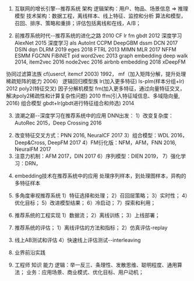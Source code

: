 
1. 互联网的增长引擎--推荐系统
架构
 逻辑架构：用户、物品、场景信息 => 推理模型
 技术架构：数据工程，离线样本、线上特征、监控和分析
         算法和模型，召回、排序、策略和重排；评估包括离线和在线，A/B；

2. 前推荐系统时代--推荐系统的进化之路
2010 CF lr fm gbdt
2012 深度学习AlexNet
2015 深度学习
    als
    AutoInt
    CCPM
    DeepGBM
    dssm 
    DCN 2017
    DSIN
    dqn 
    DLRM 2019
    eges 2018
    FTRL 2013
    MIMN 
    MLR 2017
    NFFM
    ESMM
    FGCNN
    FiBiNET
    pid 
    word2vec 2013 graph embedding deep walk 2014, item2vec 2016 node2vec 2016
    airbnb embedding 2018
    xDeepFM
    
协同过滤算法族
  cf(usercf, itemcf 2003) 1992，
  mf（加入矩阵分解，提升处理稀疏矩阵的能力 2006）
逻辑回归模型族
  lr(加入更多特征)
  ls-plm(样本分组+lr) 2012
  poly2(特征交叉)
因子分解机模型
  fm(加入更多特征，通过向量特征交叉，解决poly2稀疏性和计算复杂性问题) 2010
  ffm(引入特征域信息、多域隐向量, 2016)
组合模型
  gbdt+lr(gbdt进行特征组合和帅选) 2014

3. 浪潮之巅--深度学习在推荐系统中的应用
DNN出发：
1）改变复杂度：AutoRec 2015，Deep Crossing 2016
2) 改变特征交叉方式：PNN 2016, NeuralCF 2017
3）组合模型：WDL 2016，Deep&Cross, DeepFM 2017
4）FM衍化版：NFM，AFM，FNN 2016, NeuralFM 2017
5) 注意力机制：AFM 2017，DIN 2017
6）序列模型：DIEN 2019，
7）强化学习：DRN，

4. embedding技术在推荐系统中的应用
处理序列样本，到处理图样本，异构的多特征样本

5. 多角度审视推荐系统
1）特征选择和处理；
2）召回层策略；
3）实时性；
4）优化目标；
5）改进模型结果；
6）冷启动；
7）探索和利用；

6. 推荐系统的工程实现
1）数据流；
2）离线训练；
3）上线部署；

7. 推荐系统的评估；
1）离线评估的方法和指标；
2）仿真评估-replay
3) 线上AB测试和评估
4）快速线上评估测试--interleaving

8. 业界前沿实践


9. 工程师
知识
能力
逻辑：举一反三、条理性、发散思维、聪明程度、通用算法；
业务：应用场景、商业模式、优化目标、用户动机；



